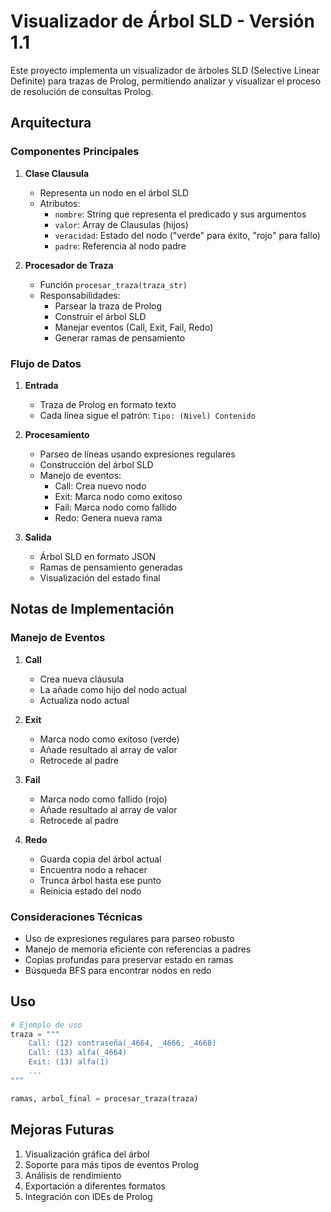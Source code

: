 # Visualizador de Árbol SLD - Versión 1.1

Este proyecto implementa un visualizador de árboles SLD (Selective Linear Definite) para trazas de Prolog, permitiendo analizar y visualizar el proceso de resolución de consultas Prolog.

## Arquitectura

### Componentes Principales

1. **Clase Clausula**

   - Representa un nodo en el árbol SLD
   - Atributos:
     - `nombre`: String que representa el predicado y sus argumentos
     - `valor`: Array de Clausulas (hijos)
     - `veracidad`: Estado del nodo ("verde" para éxito, "rojo" para fallo)
     - `padre`: Referencia al nodo padre

2. **Procesador de Traza**
   - Función `procesar_traza(traza_str)`
   - Responsabilidades:
     - Parsear la traza de Prolog
     - Construir el árbol SLD
     - Manejar eventos (Call, Exit, Fail, Redo)
     - Generar ramas de pensamiento

### Flujo de Datos

1. **Entrada**

   - Traza de Prolog en formato texto
   - Cada línea sigue el patrón: `Tipo: (Nivel) Contenido`

2. **Procesamiento**

   - Parseo de líneas usando expresiones regulares
   - Construcción del árbol SLD
   - Manejo de eventos:
     - Call: Crea nuevo nodo
     - Exit: Marca nodo como exitoso
     - Fail: Marca nodo como fallido
     - Redo: Genera nueva rama

3. **Salida**
   - Árbol SLD en formato JSON
   - Ramas de pensamiento generadas
   - Visualización del estado final

## Notas de Implementación

### Manejo de Eventos

1. **Call**

   - Crea nueva cláusula
   - La añade como hijo del nodo actual
   - Actualiza nodo actual

2. **Exit**

   - Marca nodo como exitoso (verde)
   - Añade resultado al array de valor
   - Retrocede al padre

3. **Fail**

   - Marca nodo como fallido (rojo)
   - Añade resultado al array de valor
   - Retrocede al padre

4. **Redo**
   - Guarda copia del árbol actual
   - Encuentra nodo a rehacer
   - Trunca árbol hasta ese punto
   - Reinicia estado del nodo

### Consideraciones Técnicas

- Uso de expresiones regulares para parseo robusto
- Manejo de memoria eficiente con referencias a padres
- Copias profundas para preservar estado en ramas
- Búsqueda BFS para encontrar nodos en redo

## Uso

```python
# Ejemplo de uso
traza = """
    Call: (12) contraseña(_4664, _4666, _4668)
    Call: (13) alfa(_4664)
    Exit: (13) alfa(1)
    ...
"""

ramas, arbol_final = procesar_traza(traza)
```

## Mejoras Futuras

1. Visualización gráfica del árbol
2. Soporte para más tipos de eventos Prolog
3. Análisis de rendimiento
4. Exportación a diferentes formatos
5. Integración con IDEs de Prolog
